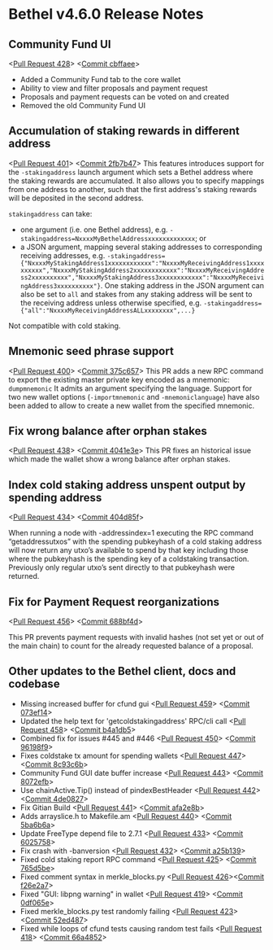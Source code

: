 # Bethel v4.6.0 Release Notes

## Community Fund UI

<[Pull Request 428](https://github.com/bethel/bethel-core/pull/428)>
<[Commit cbffaee](https://github.com/bethel/bethel-core/commit/cbffaeee68d649069e0964b4930d04c441a7b63c)>

- Added a Community Fund tab to the core wallet
- Ability to view and filter proposals and payment request
- Proposals and payment requests can be voted on and created
- Removed the old Community Fund UI

## Accumulation of staking rewards in different address

<[Pull Request 401](https://github.com/bethel/bethel-core/pull/401)>
<[Commit 2fb7b47](https://github.com/bethel/bethel-core/commit/2fb7b47625dfe866f6079d8c7ac8c1dfb9f9de1d)>
This features introduces support for the `-stakingaddress` launch argument which sets a Bethel address where the staking rewards are accumulated. It also allows you to specify mappings from one address to another, such that the first address's staking rewards will be deposited in the second address.

`stakingaddress` can take:
- one argument (i.e. one Bethel address), e.g. `-stakingaddress=NxxxxMyBethelAddressxxxxxxxxxxxxx`; or
- a JSON argument, mapping several staking addresses to corresponding receiving addresses, e.g. `-stakingaddress={"NxxxxMyStakingAddress1xxxxxxxxxxxx":"NxxxxMyReceivingAddress1xxxxxxxxxx","NxxxxMyStakingAddress2xxxxxxxxxxxx":"NxxxxMyReceivingAddress2xxxxxxxxxx","NxxxxMyStakingAddress3xxxxxxxxxxxx":"NxxxxMyReceivingAddress3xxxxxxxxxx"}`. One staking address in the JSON argument can also be set to `all` and stakes from any staking address will be sent to the receiving address unless otherwise specified, e.g. `-stakingaddress={"all":"NxxxxMyReceivingAddressALLxxxxxxxx",...}`

Not compatible with cold staking.

## Mnemonic seed phrase support

<[Pull Request 400](https://github.com/bethel/bethel-core/pull/400)>
<[Commit 375c657](https://github.com/bethel/bethel-core/commit/375c657337c33c56a6b97350ba886bce9ba60c7c)>
This PR adds a new RPC command to export the existing master private key encoded as a mnemonic:
`dumpmnemonic` It admits an argument specifying the language.
Support for two new wallet options (`-importmnemonic` and `-mnemoniclanguage`) have also been added to allow to create a new wallet from the specified mnemonic.

## Fix wrong balance after orphan stakes
<[Pull Request 438](https://github.com/bethel/bethel-core/pull/438)>
<[Commit 4041e3e](https://github.com/bethel/bethel-core/commit/4041e3ef5de672c6d4e6a20ce5b7f22df090ed14)>
This PR fixes an historical issue which made the wallet show a wrong balance after orphan stakes.

## Index cold staking address unspent output by spending address
<[Pull Request 434](https://github.com/bethel/bethel-core/pull/434)>
<[Commit 404d85f](https://github.com/bethel/bethel-core/commit/404d85f8ea65bf764d3fa681a4d1483c3e72c507)>

When running a node with -addressindex=1 executing the RPC command “getaddressutxos” with the spending pubkeyhash of a cold staking address will now return any utxo’s available to spend by that key including those where the pubkeyhash is the spending key of a coldstaking transaction. Previously only regular utxo’s sent directly to that pubkeyhash were returned.

## Fix for Payment Request reorganizations
<[Pull Request 456](https://github.com/bethel/bethel-core/pull/456)>
<[Commit 688bf4d](https://github.com/bethel/bethel-core/commit/688bf4d808ca5b5d3d08fef00d085397bb5b47f0)>

This PR prevents payment requests with invalid hashes (not set yet or out of the main chain) to count for the already requested balance of a proposal.

## Other updates to the Bethel client, docs and codebase

- Missing increased buffer for cfund gui <[Pull Request 459](https://github.com/bethel/bethel-core/pull/459)> <[Commit 073ef14](https://github.com/bethel/bethel-core/commit/073ef14a9b46c92d03da20c3b279a8156f6cdaf9)>
- Updated the help text for 'getcoldstakingaddress' RPC/cli call <[Pull Request 458](https://github.com/bethel/bethel-core/pull/458)> <[Commit b4a1db5](https://github.com/bethel/bethel-core/commit/b4a1db5cdd3afe8e1e7f4a50068b15d162548447)>
- Combined fix for issues #445 and #446 <[Pull Request 450](https://github.com/bethel/bethel-core/pull/450)> <[Commit 96198f9](https://github.com/bethel/bethel-core/commit/96198f924bd71848d051e7a630c1818854bfa339)>
- Fixes coldstake tx amount for spending wallets <[Pull Request 447](https://github.com/bethel/bethel-core/pull/447)> <[Commit 8c93c6b](https://github.com/bethel/bethel-core/commit/8c93c6bea3f8aa926675ebe2e9e4bb604738d964)>
- Community Fund GUI date buffer increase <[Pull Request 443](https://github.com/bethel/bethel-core/pull/443)> <[Commit 8072efb](https://github.com/bethel/bethel-core/commit/8072efb01ad1882c7ea1a853d5d1e5960ae5c61b)>
- Use chainActive.Tip() instead of pindexBestHeader <[Pull Request 442](https://github.com/bethel/bethel-core/pull/442)> <[Commit 4de0827](https://github.com/bethel/bethel-core/commit/4de08271f82f888d73024317af08723a82fca467)>
- Fix Gitian Build <[Pull Request 441](https://github.com/bethel/bethel-core/pull/441)> <[Commit afa2e8b](https://github.com/bethel/bethel-core/commit/afa2e8b8e9fd8cf67605e15ac8671e996bcc2e2d)>
- Adds arrayslice.h to Makefile.am <[Pull Request 440](https://github.com/bethel/bethel-core/pull/440)> <[Commit 5ba6b6a](https://github.com/bethel/bethel-core/commit/5ba6b6affbee20e9298776a99a70331384b1a1e2)>
- Update FreeType depend file to 2.7.1 <[Pull Request 433](https://github.com/bethel/bethel-core/pull/433)> <[Commit 6025758](https://github.com/bethel/bethel-core/commit/60257582df85c07b794ceb186e2289eada4d3832)>
- Fix crash with -banversion <[Pull Request 432](https://github.com/bethel/bethel-core/pull/432)> <[Commit a25b139](https://github.com/bethel/bethel-core/commit/a25b1391120b3906d12173a88abce64b405fa0f4)>
- Fixed cold staking report RPC command <[Pull Request 425](https://github.com/bethel/bethel-core/pull/425)> <[Commit 765d5be](https://github.com/bethel/bethel-core/commit/765d5bee07d1611acc12341f6b99d73c411095ac)>
- Fixed comment syntax in merkle_blocks.py <[Pull Request 426](https://github.com/bethel/bethel-core/pull/426)><[Commit f26e2a7](https://github.com/bethel/bethel-core/commit/f26e2a78e8ca6ec0c216af4e468e18bdf07a7835)>
- Fixed "GUI: libpng warning" in wallet <[Pull Request 419](https://github.com/bethel/bethel-core/pull/419)> <[Commit 0df065e](https://github.com/bethel/bethel-core/commit/0df065efe1241d588de1c2fc415bcc9701f679e9)>
- Fixed merkle_blocks.py test randomly failing <[Pull Request 423](https://github.com/bethel/bethel-core/pull/423)> <[Commit 52ed487](https://github.com/bethel/bethel-core/commit/52ed487a5c5c60f14fdfa3de5ee222c4b6953b4f)>
- Fixed while loops of cfund tests causing random test fails <[Pull Request 418](https://github.com/bethel/bethel-core/pull/418)> <[Commit 66a4852](https://github.com/bethel/bethel-core/commit/66a48524b98a8f3e382739a61ab763db52c9d670)>
